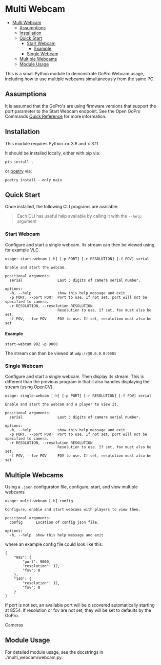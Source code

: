 # Multi Webcam

- [Multi Webcam](#multi-webcam)
  - [Assumptions](#assumptions)
  - [Installation](#installation)
  - [Quick Start](#quick-start)
    - [Start Webcam](#start-webcam)
      - [Example](#example)
    - [Single Webcam](#single-webcam)
  - [Multiple Webcams](#multiple-webcams)
  - [Module Usage](#module-usage)


This is a small Python module to demonstrate GoPro Webcam usage, including how to use multiple webcams
simultaneously from the same PC.

## Assumptions

It is assumed that the GoPro's are using firmware versions that support the port parameter to the Start Webcam
endpoint. See the Open GoPro Commands [Quick Reference](https://gopro.github.io/OpenGoPro/http_2_0#command)
for more information.

## Installation

This module requires Python >= 3.9 and < 3.11.

It should be installed locally, either with pip via:

```
pip install .
```

or [poetry](https://python-poetry.org/) via:

```
poetry install --only main
```

## Quick Start

Once installed, the following CLI programs are available:

> Each CLI has useful help available by calling it with the `--help` argument

### Start Webcam

Configure and start a single webcam. Its stream can then be viewed using, for example [VLC](https://www.videolan.org/vlc/).

```
usage: start-webcam [-h] [-p PORT] [-r RESOLUTION] [-f FOV] serial

Enable and start the webcam.

positional arguments:
  serial                Last 3 digits of camera serial number.

options:
  -h, --help            show this help message and exit
  -p PORT, --port PORT  Port to use. If not set, port will not be specified to camera.
  -r RESOLUTION, --resolution RESOLUTION
                        Resolution to use. If set, fov must also be set.
  -f FOV, --fov FOV     FOV to use. If set, resolution must also be set
```

#### Example

```
start-webcam 992 -p 9000
```

The stream can than be viewed at `udp://@0.0.0.0:9001`

### Single Webcam

Configure and start a single webcam. Then display its stream. This is different than the previous program
in that it also handles displaying the stream (using [OpenCV](https://docs.opencv.org/4.x/d6/d00/tutorial_py_root.html)).

```
usage: single-webcam [-h] [-p PORT] [-r RESOLUTION] [-f FOV] serial

Enable and start the webcam and a player to view it.

positional arguments:
  serial                Last 3 digits of camera serial number.

options:
  -h, --help            show this help message and exit
  -p PORT, --port PORT  Port to use. If not set, port will not be specified to camera.
  -r RESOLUTION, --resolution RESOLUTION
                        Resolution to use. If set, fov must also be set.
  -f FOV, --fov FOV     FOV to use. If set, resolution must also be set
```

## Multiple Webcams

Using a `.json` configuraton file, configure, start, and view multiple webcams.

```
usage: multi-webcam [-h] config

Configure, enable and start webcams with players to view them.

positional arguments:
  config      Location of config json file.

options:
  -h, --help  show this help message and exit
```

where an example config file could look like this:

```
{
    "992": {
        "port": 9000,
        "resolution": 12,
        "fov": 0
    },
    "149": {
        "resolution": 12,
        "fov": 0
    }
}

```
If port is not set, an available port will be discovered automatically starting at 8554.
If resolution or fov are not set, they will be set to defaults by the GoPro.


Cameras

## Module Usage

For detailed module usage, see the docstrings in ./multi_webcam/webcam.py.
